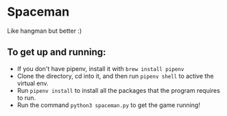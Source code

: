 # Spaceman
<!-- 
  ___ _ __   __ _  ___ ___ _ __ ___   __ _ _ __  
 / __| '_ \ / _` |/ __/ _ \ '_ ` _ \ / _` | '_ \ 
 \__ \ |_) | (_| | (__  __/ | | | | | (_| | | | |
 |___/ .__/ \__,_|\___\___|_| |_| |_|\__,_|_| |_|
     | |                                         
     |_|                                         
-->

Like hangman but better :) 


## To get up and running:

-   If you don't have pipenv, install it with `brew install pipenv`
-   Clone the directory, cd into it, and then run `pipenv shell` to active the virtual env.
-   Run `pipenv install` to install all the packages that the program requires to run.
-   Run the command `python3 spaceman.py` to get the game running!
